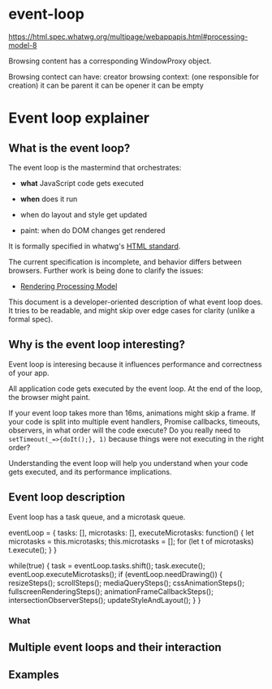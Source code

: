 # event-loop
https://html.spec.whatwg.org/multipage/webappapis.html#processing-model-8

Browsing content has a corresponding WindowProxy object.

Browsing contect can have:
creator browsing context: (one responsible for creation)
    it can be parent
    it can be opener
    it can be empty

# Event loop explainer

## What is the event loop?

The event loop is the mastermind that orchestrates:

* **what** JavaScript code gets executed

* **when** does it run

* when do layout and style get updated

* paint: when do DOM changes get rendered

It is formally specified in whatwg's [HTML standard](https://html.spec.whatwg.org/#event-loops).

The current specification is incomplete, and behavior differs between browsers. Further work is being done to clarify the issues:

* [Rendering Processing Model](https://docs.google.com/document/d/1Mw6qNw8UAEfW96CXaXRVYPPZjqQS3YdK7v57wFttAhs/edit?pref=2&pli=1#)

This document is a developer-oriented description of what event loop does. It tries to be readable, and might skip over edge cases for clarity (unlike a formal spec).

## Why is the event loop interesting?

Event loop is interesing because it influences performance and correctness of your app.

All application code gets executed by the event loop. At the end of the loop, the browser might paint.

If your event loop takes more than 16ms, animations might skip a frame. If your code is split into multiple event handlers, Promise callbacks, timeouts, observers, in what order will the code execute? Do you really need to `setTimeout(_=>{doIt();}, 1)` because things were not executing in the right order?

Understanding the event loop will help you understand when your code gets executed, and its performance implications.

## Event loop description

Event loop has a task queue, and a microtask queue.

eventLoop = {
    tasks: [],
    microtasks: [],
    executeMicrotasks: function() {
        let microtasks = this.microtasks;
        this.microtasks = [];
        for (let t of microtasks)
            t.execute();
    }
}

while(true) {
    task = eventLoop.tasks.shift();
    task.execute();
    eventLoop.executeMicrotasks();
    if (eventLoop.needDrawing()) {
        resizeSteps();
        scrollSteps();
        mediaQuerySteps();
        cssAnimationSteps();
        fullscreenRenderingSteps();
        animationFrameCallbackSteps();
        intersectionObserverSteps();
        updateStyleAndLayout();
    }
}

### What

## Multiple event loops and their interaction

## Examples

